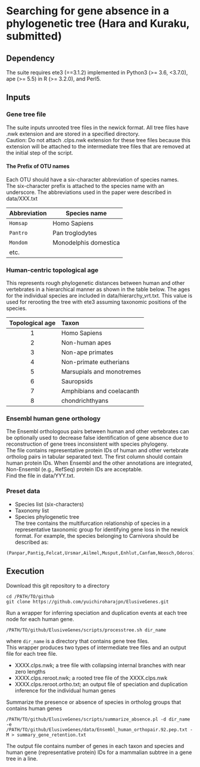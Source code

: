 # Searching for gene absence in a phylogenetic tree (Hara and Kuraku, submitted)

## Dependency

The suite requires ete3 (==3.1.2) implemented in Python3 (>= 3.6, <3.7.0), ape (>= 5.5) in R (>= 3.2.0), and Perl5.
  

## Inputs

### Gene tree file
The suite inputs unrooted tree files in the newick format. All tree files have .nwk extension and are stored in a specified directory.  
Caution: Do not attach .clps.nwk extension for these tree files because this extension will be attached to the intermediate tree files that are removed at the initial step of the script.
#### The Prefix of OTU names
Each OTU should have a six-character abbreviation of species names.  
The six-character prefix is attached to the species name with an underscore.
The abbreviations used in the paper were described in data/XXX.txt  

| Abbreviation | Species name |
----|---- 
| `Homsap` | Homo Sapiens |
| `Pantro` | Pan troglodytes |
| `Mondom` | Monodelphis domestica |
| etc. |



### Human-centric topological age 
This represents rough phylogenetic distances between human and other vertebrates in a hierarchical manner as shown in the table below. The ages for the individual species are included in data/hierarchy_vrt.txt.
This value is used for rerooting the tree with ete3 assuming taxonomic positions of the species.

| Topological age | Taxon |
|:---:|:---|
| 1 | Homo Sapiens |
| 2 | Non-human apes |
| 3 | Non-ape primates |
| 4 | Non-primate eutherians |
| 5 | Marsupials and monotremes |
| 6 | Sauropsids |
| 7 | Amphibians and coelacanth |
| 8 | chondrichthyans |


### Ensembl human gene orthology
The Ensembl orthologous pairs between human and other vertebrates can be optionally used to decrease false identification of gene absence due to reconstruction of gene trees inconsistent with species phylogeny.  
The file contains representative protein IDs of human and other vertebrate ortholog pairs in tabular separated text. The first column should contain human protein IDs. When Ensembl and the other annotations are integrated, Non-Ensembl (e.g., RefSeq) protein IDs are acceptable.  
Find the file in data/YYY.txt.


### Preset data
- Species list (six-characters)
- Taxonomy list
- Species phylogenetic tree  
The tree contains the multifurcation relationship of species in a representative taxonomic group for identifying gene loss in the newick format.
For example, the species belonging to Carnivora should be described as:
```
(Panpar,Pantig,Felcat,Ursmar,Ailmel,Musput,Enhlut,Canfam,Neosch,Odoros)Carnivora
```

## Execution

Download this git repository to a directory
```
cd /PATH/TO/github
git clone https://github.com/yuichiroharajpn/ElusiveGenes.git
```

Run a wrapper for inferring speciation and duplication events at each tree node for each human gene.
```
/PATH/TO/github/ElusiveGenes/scripts/processtree.sh dir_name
```
where `dir_name` is a directory that contains gene tree files.  
This wrapper produces two types of intermediate tree files and an output file for each tree file.
- XXXX.clps.nwk; a tree file with collapsing internal branches with near zero lengths
- XXXX.clps.reroot.nwk; a rooted tree file of the XXXX.clps.nwk
- XXXX.clps.reroot.ortho.txt; an output file of speciation and duplication inference for the individual human genes  
  

Summarize the presence or absence of species in ortholog groups that contains human genes
```
/PATH/TO/github/ElusiveGenes/scripts/summarize_absence.pl -d dir_name -e /PATH/TO/github/ElusiveGenes/data/Ensembl_human_orthopair.92.pep.txt -M > summary_gene_retention.txt
```
The output file contains number of genes in each taxon and species and human gene (representative protein) IDs for a mammalian subtree in a gene tree in a line.
